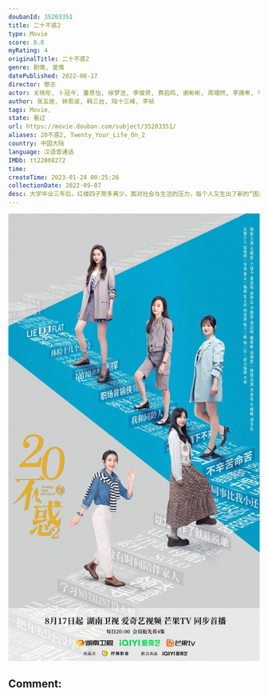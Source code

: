 ```yaml
---
doubanId: 35203351
title: 二十不惑2
type: Movie
score: 8.0
myRating: 4
originalTitle: 二十不惑2
genre: 剧情, 爱情
datePublished: 2022-08-17
director: 黎志
actor: 关晓彤, 卜冠今, 董思怡, 徐梦洁, 李俊贤, 费启鸣, 谢彬彬, 周翊然, 李庚希, 牛骏峰, 王安宇, 徐绍瑛, 史策, 王皓, 金世佳, 周嘉诚
author: 张五居, 钟恩淑, 韩三台, 陆十三峰, 李祯
tags: Movie, 
state: 看过
url: https://movie.douban.com/subject/35203351/
aliases: 20不惑2, Twenty_Your_Life_On_2
country: 中国大陆
language: 汉语普通话
IMDb: tt22008272
time: 
createTime: 2023-01-24 00:25:26
collectionDate: 2022-09-07
desc: 大学毕业三年后，红楼四子聚多离少，面对社会与生活的压力，每个人又生出了新的“困惑”。梁爽成为了自己梦想中的美妆主播，但她的事业并非一帆风顺；出入高档写字楼的姜小果看似是光鲜亮丽的金融精英，实际上每天加...
---
```


![image](assets/p2877690173.jpg)

Comment: 
---

